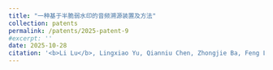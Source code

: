 ```yaml
---
title: "一种基于半脆弱水印的音频溯源装置及方法"
collection: patents
permalink: /patents/2025-patent-9
#excerpt: ''
date: 2025-10-28
citation: '<b>Li Lu</b>, Lingxiao Yu, Qianniu Chen, Zhongjie Ba, Feng Lin, Kui Ren. &quot;一种基于半脆弱水印的音频溯源装置及方法.&quot; <i>ZL202410887938.3</i>. 2025. China.'
---
```




